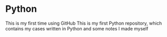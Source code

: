 # Python
This is my first time using GitHub
This is my first Python repository, which contains my cases written in Python and some notes I made myself
